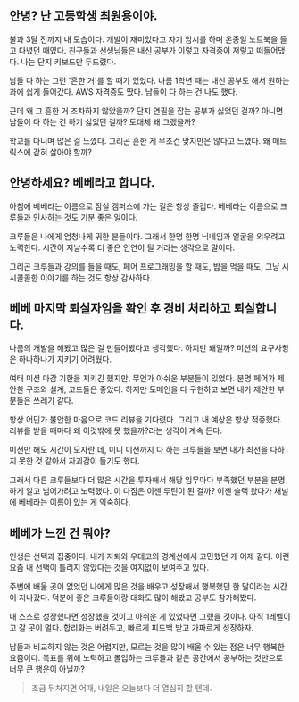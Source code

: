 ## 안녕? 난 고등학생 최원용이야.
불과 3달 전까지 내 모습이다. 개발이 재미있다고 자기 암시를 하며 온종일 노트북을 들고 다녔던 때였다. 친구들과 선생님들은
내신 공부가 이렇고 자격증이 저렇고 떠들어댔다. 나는 단지 키보드만 두드렸다.

남들 다 하는 그런 '흔한 거'를 할 때가 있었다. 나름 1학년 때는 내신 공부도 해서 원하는 과에 쉽게 들어갔다.
AWS 자격증도 땄다. 남들이 다 하는 건 나도 했다.

근데 왜 그 흔한 거 조차하지 않았을까? 단지 연필을 잡는 공부가 싫었던 걸까? 아니면 남들이 다 하는 건 하기 싫었던 걸까?
도대체 왜 그랬을까?

학교를 다니며 많은 걸 느꼈다. 그리곤 흔한 게 무조건 맞지만은 않다고 느꼈다. 왜 매트릭스에 갇혀 살아야 할까?

## 안녕하세요? 베베라고 합니다.
아침에 베베라는 이름으로 잠실 캠퍼스에 가는 길은 항상 즐겁다.
베베라는 이름으로 크루들과 인사하는 것도 기분 좋은 일이다.

크루들은 나에게 엄청나게 귀한 분들이다. 그래서 한명 한명 닉네임과 얼굴을 외우려고 노력한다.
시간이 지날수록 더 좋은 인연이 될 거라는 생각으로 말이다.

그리곤 크루들과 강의를 들을 때도, 페어 프로그래밍을 할 때도, 밥을 먹을 때도, 그냥 시시콜콜한 이야기를 하는 것도
항상 감사하다.

## 베베 마지막 퇴실자임을 확인 후 경비 처리하고 퇴실합니다.
나름의 개발을 해봤고 많은 걸 만들어봤다고 생각했다. 하지만 왜일까? 미션의 요구사항은 하나하나가 지키기 어려웠다.

여태 미션 마감 기한을 지키긴 했지만, 무언가 아쉬운 부분들이 있었다. 분명 페어가 제안한 구조와 설계, 코드들은 좋았다.
하지만 도메인을 다 구현하고 보면 내가 제안한 부분들은 쓰레기 같다.

항상 어딘가 불안한 마음으로 코드 리뷰을 기다렸다. 그리고 내 예상은 항상 적중했다. 리뷰를 받을 때마다 왜 이것밖에 못 했을까?라는 생각이 계속 든다.

미션만 해도 시간이 모자란 데, 미니 미션까지 다 하는 크루들을 보면 내가 최선을 다하지 못한 것 같아서 자괴감이 들기도 했다.

그래서 다른 크루들보다 더 많은 시간을 투자해서 해당 임무마다 부족했던 부분을 분명하게 알고 넘어가려고 노력했다.
이 다짐은 이젠 루틴이 된 걸까? 이젠 슬랙 왔다가 채널에 베베라는 이름이 있는 게 익숙하다.

## 베베가 느낀 건 뭐야?
인생은 선택과 집중이다. 내가 자퇴와 우테코의 경계선에서 고민했던 게 어제 같다. 이런 요즘 내 선택이 틀리지 않았다는 것을
여지없이 보여주고 있다.

주변에 배울 곳이 없었던 나에게 많은 것을 배우고 성장해서 행복했던 한 달이라는 시간이 지나갔다.
덕분에 좋은 크루들이랑 대화도 많이 해봤고 공부도 참가해봤다.

내 스스로 성장했다면 성장했을 것이고 아쉬운 게 있었다면 그랬을 것이다. 아직 1레벨이고 갈 곳이 멀다.
합리화는 버려두고, 빠르게 피드백 받고 가파르게 성장하자.


남들과 비교하지 않는 것은 어렵지만, 모르는 것을 많이 배울 수 있는 점은 너무 행복한 요즘이다.
목표를 위해 노력하고 몰입하는 크루들과 같은 공간에서 공부하는 것만으로 너무 큰 행운이 아닐까?

> 조금 뒤처지면 어때, 내일은 오늘보다 더 열심히 할 텐데.
